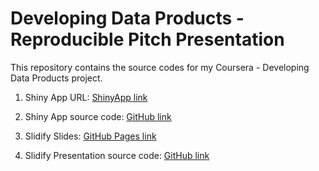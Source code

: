 # Developing Data Products - Reproducible Pitch Presentation


This repository contains the source codes for my Coursera - Developing Data Products project. 

1. Shiny App URL: [ShinyApp link](http://frankla.shinyapps.io/quarticSolver)

2. Shiny App source code: [GitHub link](https://github.com/FrankLa/DataProducts-ShinyAppCodes.git)

3. Slidify Slides: [GitHub Pages link](http://frankla.github.io/DataProducts-Presentation/)

4. Slidify Presentation source code: [GitHub link](https://github.com/FrankLa/DataProducts-Presentation.git)

